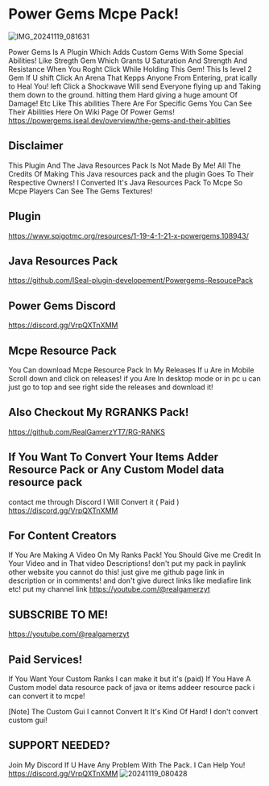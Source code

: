# Power Gems Mcpe Pack!
![IMG_20241119_081631](https://github.com/user-attachments/assets/8fff87c0-d893-41a2-9bc5-da1e8096449f)


Power Gems Is A Plugin Which Adds Custom Gems With Some Special Abilities!
Like Stregth Gem Which Grants U Saturation And Strength And Resistance When You
Roght Click While Holding This Gem! This Is level 2 Gem If U shift Click An Arena That Kepps Anyone From Entering, prat ically to Heal You! left Click a Shockwave Will send Everyone flying up and Taking them down to the ground. hitting them Hard giving a huge amount Of Damage! Etc Like This abilities There Are For Specific Gems You Can See Their Abilities Here On Wiki Page Of Power Gems!
https://powergems.iseal.dev/overview/the-gems-and-their-ablities

## Disclaimer
This Plugin And The Java Resources Pack Is Not Made By Me!
All The Credits Of Making This Java resources pack and the plugin Goes To Their Respective Owners!
I Converted It's Java Resources Pack To Mcpe So Mcpe Players Can See The Gems Textures!

## Plugin 
https://www.spigotmc.org/resources/1-19-4-1-21-x-powergems.108943/

## Java Resources Pack
https://github.com/ISeal-plugin-developement/Powergems-ResoucePack

## Power Gems Discord
https://discord.gg/VrpQXTnXMM

## Mcpe Resource Pack 
You Can download Mcpe Resource Pack In My Releases If u Are in Mobile Scroll down
and click on releases!
if you Are In desktop mode or in pc u can just go to top and see right side the releases and download it!

## Also Checkout My RGRANKS Pack!
https://github.com/RealGamerzYT7/RG-RANKS
## If You Want To Convert Your Items Adder Resource Pack or Any Custom Model data resource pack
contact me through Discord I Will Convert it ( Paid )
https://discord.gg/VrpQXTnXMM

## For Content Creators
If You Are Making A Video On My Ranks Pack!
You Should Give me Credit In Your Video and in That video Descriptions!
don't put my pack in paylink other website you cannot do this!
just give me github page link in description or in comments!
and don't give durect links like mediafire link etc!
put my channel link
https://youtube.com/@realgamerzyt

## SUBSCRIBE TO ME!
https://youtube.com/@realgamerzyt

## Paid Services!
If You Want Your Custom Ranks I can make it but it's (paid)
If You Have A Custom model data resource pack of java or items addeer resource pack i can convert it to mcpe!

[Note] The Custom Gui I cannot Convert It It's Kind Of Hard! I don't convert custom gui!


## SUPPORT NEEDED?
Join My Discord If U Have Any Problem With The Pack. I Can Help You!
https://discord.gg/VrpQXTnXMM
![20241119_080428](https://github.com/user-attachments/assets/30014030-d107-482d-ad8b-9238aa19ed3f)

